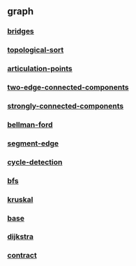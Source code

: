 ## graph
### [bridges]()
### [topological-sort]()
### [articulation-points]()
### [two-edge-connected-components]()
### [strongly-connected-components]()
### [bellman-ford]()
### [segment-edge]()
### [cycle-detection]()
### [bfs]()
### [kruskal]()
### [base]()
### [dijkstra]()
### [contract]()
